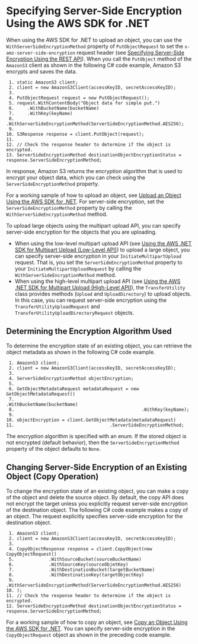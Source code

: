 # Specifying Server\-Side Encryption Using the AWS SDK for \.NET<a name="SSEUsingDotNetSDK"></a>

When using the AWS SDK for \.NET to upload an object, you can use the `WithServerSideEncryptionMethod` property of `PutObjectRequest` to set the `x-amz-server-side-encryption` request header \(see [Specifying Server\-Side Encryption Using the REST API](SSEUsingRESTAPI.md)\)\. When you call the `PutObject` method of the `AmazonS3` client as shown in the following C\# code example, Amazon S3 encrypts and saves the data\.

```
 1. static AmazonS3 client;
 2. client = new AmazonS3Client(accessKeyID, secretAccessKeyID);
 3. 
 4. PutObjectRequest request = new PutObjectRequest();
 5. request.WithContentBody("Object data for simple put.")
 6.     .WithBucketName(bucketName)
 7.     .WithKey(keyName)
 8.     .WithServerSideEncryptionMethod(ServerSideEncryptionMethod.AES256);
 9. 
10. S3Response response = client.PutObject(request);
11. 
12. // Check the response header to determine if the object is encrypted.
13. ServerSideEncryptionMethod destinationObjectEncryptionStatus = response.ServerSideEncryptionMethod;
```

In response, Amazon S3 returns the encryption algorithm that is used to encrypt your object data, which you can check using the `ServerSideEncryptionMethod` property\. 

For a working sample of how to upload an object, see [Upload an Object Using the AWS SDK for \.NET](UploadObjSingleOpNET.md)\. For server\-side encryption, set the `ServerSideEncryptionMethod` property by calling the `WithServerSideEncryptionMethod` method\. 

To upload large objects using the multipart upload API, you can specify server\-side encryption for the objects that you are uploading\. 
+ When using the low\-level multipart upload API \(see [Using the AWS \.NET SDK for Multipart Upload \(Low\-Level API\)](usingLLmpuDotNet.md)\) to upload a large object, you can specify server\-side encryption in your `InitiateMultipartUpload` request\. That is, you set the `ServerSideEncryptionMethod` property to your `InitiateMultipartUploadRequest` by calling the `WithServerSideEncryptionMethod` method\. 
+ When using the high\-level multipart upload API \(see [Using the AWS \.NET SDK for Multipart Upload \(High\-Level API\)](usingHLmpuDotNet.md)\), the `TransferUtility` class provides methods \(`Upload` and `UploadDirectory`\) to upload objects\. In this case, you can request server\-side encryption using the `TransferUtilityUploadRequest` and `TransferUtilityUploadDirectoryRequest` objects\. 

## Determining the Encryption Algorithm Used<a name="DeterminingEncryptionAlgorithmUsed02"></a>

To determine the encryption state of an existing object, you can retrieve the object metadata as shown in the following C\# code example\.

```
 1. AmazonS3 client;
 2. client = new AmazonS3Client(accessKeyID, secretAccessKeyID);
 3. 
 4. ServerSideEncryptionMethod objectEncryption;
 5. 
 6. GetObjectMetadataRequest metadataRequest = new GetObjectMetadataRequest()
 7.                                                .WithBucketName(bucketName)
 8.                                                .WithKey(keyName);
 9. 
10. objectEncryption = client.GetObjectMetadata(metadataRequest)
11.                                    .ServerSideEncryptionMethod;
```

The encryption algorithm is specified with an enum\. If the stored object is not encrypted \(default behavior\), then the `ServerSideEncryptionMethod` property of the object defaults to `None`\.

## Changing Server\-Side Encryption of an Existing Object \(Copy Operation\)<a name="ChangingServer-SideEncryptionofanExistingObjectCopyOperation02"></a>

To change the encryption state of an existing object, you can make a copy of the object and delete the source object\. By default, the copy API does not encrypt the target unless you explicitly request server\-side encryption of the destination object\. The following C\# code example makes a copy of an object\. The request explicitly specifies server\-side encryption for the destination object\.

```
 1. AmazonS3 client;
 2. client = new AmazonS3Client(accessKeyID, secretAccessKeyID);
 3. 
 4. CopyObjectResponse response = client.CopyObject(new CopyObjectRequest()
 5.             .WithSourceBucket(sourceBucketName)
 6.             .WithSourceKey(sourceObjetKey)
 7.             .WithDestinationBucket(targetBucketName)
 8.             .WithDestinationKey(targetObjectKey)
 9.             .WithServerSideEncryptionMethod(ServerSideEncryptionMethod.AES256)
10. );
11. // Check the response header to determine if the object is encrypted.
12. ServerSideEncryptionMethod destinationObjectEncryptionStatus = response.ServerSideEncryptionMethod;
```

For a working sample of how to copy an object, see [Copy an Object Using the AWS SDK for \.NET](CopyingObjectUsingNetSDK.md)\. You can specify server\-side encryption in the `CopyObjectRequest` object as shown in the preceding code example\.